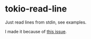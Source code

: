 # tokio-read-line

Just read lines from stdin, see examples.

I made it because of [this issue](https://stackoverflow.com/questions/67460331/program-is-still-waiting-for-stdin-input).

